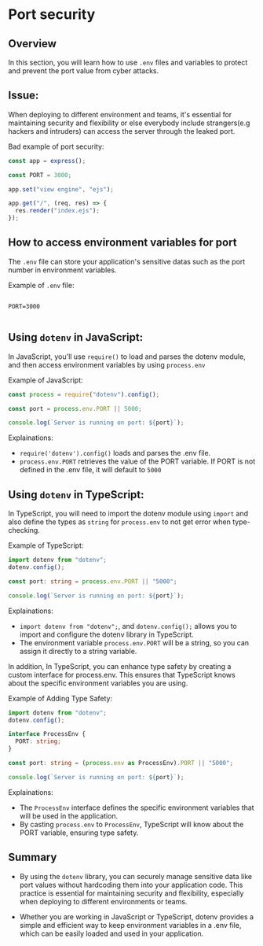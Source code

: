 # Port security

## Overview

In this section, you will learn how to use `.env` files and variables to protect and prevent the port value from cyber attacks.

## Issue:

When deploying to different environment and teams, it's essential for maintaining security and flexibility or else everybody include strangers(e.g hackers and intruders) can access the server through the leaked port.

Bad example of port security:

```ts title="bad-example.ts" linenums="1"
const app = express();

const PORT = 3000;

app.set("view engine", "ejs");

app.get("/", (req, res) => {
  res.render("index.ejs");
});
```

## How to access environment variables for port

The `.env` file can store your application's sensitive datas such as the port number in environment variables.

Example of `.env` file:

```env title="example.env"

PORT=3000


```

## Using `dotenv` in JavaScript:

In JavaScript, you'll use `require()` to load and parses the dotenv module, and then access environment variables by using `process.env`

Example of JavaScript:

```js title="dotenv.js" linenums="1"
const process = require("dotenv").config();

const port = process.env.PORT || 5000;

console.log(`Server is running on port: ${port}`);
```

Explainations:

- `require('dotenv').config()` loads and parses the .env file.
- `process.env.PORT` retrieves the value of the PORT variable. If PORT is not defined in the .env file, it will default to `5000`

## Using `dotenv` in TypeScript:

In TypeScript, you will need to import the dotenv module using `import` and also define the types as `string` for `process.env` to not get error when type-checking.

Example of TypeScript:

```ts title="dotenv.ts" linenums="1"
import dotenv from "dotenv";
dotenv.config();

const port: string = process.env.PORT || "5000";

console.log(`Server is running on port: ${port}`);
```

Explainations:

- `import dotenv from "dotenv";`, and `dotenv.config();` allows you to import and configure the dotenv library in TypeScript.
- The environment variable `process.env.PORT` will be a string, so you can assign it directly to a string variable.

In addition, In TypeScript, you can enhance type safety by creating a custom interface for process.env. This ensures that TypeScript knows about the specific environment variables you are using.

Example of Adding Type Safety:

```ts title="type-safety.ts" linenums="1"
import dotenv from "dotenv";
dotenv.config();

interface ProcessEnv {
  PORT: string;
}

const port: string = (process.env as ProcessEnv).PORT || "5000";

console.log(`Server is running on port: ${port}`);
```

Explainations:

- The `ProcessEnv` interface defines the specific environment variables that will be used in the application.
- By casting `process.env` to `ProcessEnv`, TypeScript will know about the PORT variable, ensuring type safety.

## Summary

- By using the `dotenv` library, you can securely manage sensitive data like port values without hardcoding them into your application code. This practice is essential for maintaining security and flexibility, especially when deploying to different environments or teams.

- Whether you are working in JavaScript or TypeScript, dotenv provides a simple and efficient way to keep environment variables in a .env file, which can be easily loaded and used in your application.
